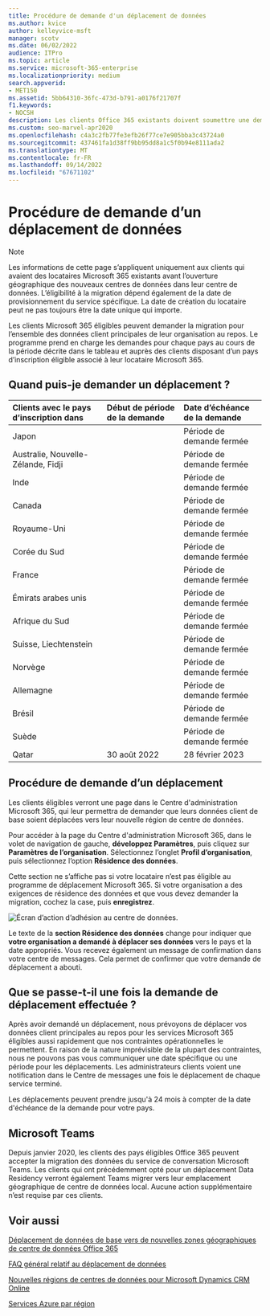 ```yaml
---
title: Procédure de demande d'un déplacement de données
ms.author: kvice
author: kelleyvice-msft
manager: scotv
ms.date: 06/02/2022
audience: ITPro
ms.topic: article
ms.service: microsoft-365-enterprise
ms.localizationpriority: medium
search.appverid:
- MET150
ms.assetid: 5bb64310-36fc-473d-b791-a0176f21707f
f1.keywords:
- NOCSH
description: Les clients Office 365 existants doivent soumettre une demande avant l’échéance pour que leurs données de services Microsoft 365 soient déplacées vers leur nouvelle région géographique.
ms.custom: seo-marvel-apr2020
ms.openlocfilehash: c4a3c2fb77fe3efb26f77ce7e905bba3c43724a0
ms.sourcegitcommit: 437461fa1d38ff9bb95dd8a1c5f0b94e8111ada2
ms.translationtype: MT
ms.contentlocale: fr-FR
ms.lasthandoff: 09/14/2022
ms.locfileid: "67671102"
---
```

# <a name="how-to-request-your-data-move"></a>Procédure de demande d’un déplacement de données

> [!NOTE]
> Les informations de cette page s’appliquent uniquement aux clients qui avaient des locataires Microsoft 365 existants avant l’ouverture géographique des nouveaux centres de données dans leur centre de données. L’éligibilité à la migration dépend également de la date de provisionnement du service spécifique.  La date de création du locataire peut ne pas toujours être la date unique qui importe.
  
Les clients Microsoft 365 éligibles peuvent demander la migration pour l’ensemble des données client principales de leur organisation au repos.  Le programme prend en charge les demandes pour chaque pays au cours de la période décrite dans le tableau et auprès des clients disposant d’un pays d’inscription éligible associé à leur locataire Microsoft 365.
  
## <a name="when-can-i-request-a-move"></a>Quand puis-je demander un déplacement ?

| Clients avec le pays d’inscription dans | Début de période de la demande | Date d’échéance de la demande |
|:-----|:-----|:-----|
|Japon  | |Période de demande fermée  |
|Australie, Nouvelle-Zélande, Fidji  | |Période de demande fermée  |
|Inde  | |Période de demande fermée  |
|Canada  | |Période de demande fermée  |
|Royaume-Uni  | |Période de demande fermée  |
|Corée du Sud  | |Période de demande fermée  |
|France  | |Période de demande fermée  |
|Émirats arabes unis  | |Période de demande fermée  |
|Afrique du Sud  | |Période de demande fermée  |
|Suisse, Liechtenstein  | |Période de demande fermée  |
|Norvège  | |Période de demande fermée  |
|Allemagne  | |Période de demande fermée  |
|Brésil  | |Période de demande fermée  |
|Suède  | |Période de demande fermée  |
|Qatar  |30 août 2022  |28 février 2023  |

## <a name="how-to-request-a-move"></a>Procédure de demande d’un déplacement

Les clients éligibles verront une page dans le Centre d'administration Microsoft 365, qui leur permettra de demander que leurs données client de base soient déplacées vers leur nouvelle région de centre de données.  
  
Pour accéder à la page du Centre d'administration Microsoft 365, dans le volet de navigation de gauche, **développez Paramètres**, puis cliquez sur **Paramètres de l’organisation**.
Sélectionnez l’onglet **Profil d’organisation**, puis sélectionnez l’option **Résidence des données**.
  
Cette section ne s’affiche pas si votre locataire n’est pas éligible au programme de déplacement Microsoft 365.  Si votre organisation a des exigences de résidence des données et que vous devez demander la migration, cochez la case, puis **enregistrez**.
  
![Écran d’action d’adhésion au centre de données.](../media/dataresidencyflyoutae.jpg)
  
Le texte de la **section Résidence des données** change pour indiquer que **votre organisation a demandé à déplacer ses données** vers le pays et la date appropriés. Vous recevez également un message de confirmation dans votre centre de messages. Cela permet de confirmer que votre demande de déplacement a abouti. 
  
## <a name="what-happens-after-requesting-a-move"></a>Que se passe-t-il une fois la demande de déplacement effectuée ?

Après avoir demandé un déplacement, nous prévoyons de déplacer vos données client principales au repos pour les services Microsoft 365 éligibles aussi rapidement que nos contraintes opérationnelles le permettent. En raison de la nature imprévisible de la plupart des contraintes, nous ne pouvons pas vous communiquer une date spécifique ou une période pour les déplacements. Les administrateurs clients voient une notification dans le Centre de messages une fois le déplacement de chaque service terminé.
  
Les déplacements peuvent prendre jusqu'à 24 mois à compter de la date d'échéance de la demande pour votre pays.
  
## <a name="microsoft-teams"></a>Microsoft Teams

Depuis janvier 2020, les clients des pays éligibles Office 365 peuvent accepter la migration des données du service de conversation Microsoft Teams.  Les clients qui ont précédemment opté pour un déplacement Data Residency verront également Teams migrer vers leur emplacement géographique de centre de données local.  Aucune action supplémentaire n’est requise par ces clients.

## <a name="related-topics"></a>Voir aussi

[Déplacement de données de base vers de nouvelles zones géographiques de centre de données Office 365](moving-data-to-new-datacenter-geos.md)

[FAQ général relatif au déplacement de données](data-move-faq.md)

[Nouvelles régions de centres de données pour Microsoft Dynamics CRM Online](/power-platform/admin/new-datacenter-regions)
  
[Services Azure par région](https://azure.microsoft.com/regions/)

